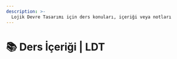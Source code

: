 ```yaml
---
description: >-
  Lojik Devre Tasarımı için ders konuları, içeriği veya notları
---
```


# 📚 Ders İçeriği \| LDT
